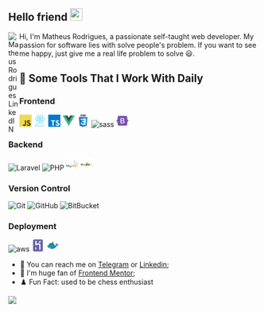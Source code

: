 ## Hello friend <img src="https://media.giphy.com/media/hvRJCLFzcasrR4ia7z/giphy.gif" width="25px" height="25px">

<a href="https://www.linkedin.com/in/matheus777/" target="_blank">
  <img align="left" alt="Matheus Rodrigues LinkedIN" width="22px" src="https://raw.githubusercontent.com/peterthehan/peterthehan/master/assets/linkedin.svg" />
</a>

Hi, I'm Matheus Rodrigues, a passionate self-taught web developer. My passion for software lies with solve people's problem. If you want to see me happy, just give me a real life problem to solve 😃.
<h2>🚀 Some Tools That I Work With Daily</h2>

<h3>Frontend</h3>
<p align="left">
<img src="https://raw.githubusercontent.com/devicons/devicon/master/icons/javascript/javascript-original.svg" alt="javascript" width="25" height="25" />
<img src="https://raw.githubusercontent.com/devicons/devicon/master/icons/react/react-original-wordmark.svg" alt="react" width="25" height="25" />
<img src="https://raw.githubusercontent.com/devicons/devicon/master/icons/typescript/typescript-original.svg" alt="typescript" width="25" height="25" />
<img src="https://raw.githubusercontent.com/devicons/devicon/master/icons/vuejs/vuejs-original.svg" alt="vue" width="25" height="25" />
<img src="https://raw.githubusercontent.com/devicons/devicon/master/icons/css3/css3-original-wordmark.svg" alt="css3" width="25" height="25" />
<img src="https://cdn.jsdelivr.net/gh/devicons/devicon/icons/sass/sass-original.svg" alt="sass" width="25" height="25" />
<img src="https://raw.githubusercontent.com/devicons/devicon/master/icons/bootstrap/bootstrap-plain.svg" alt="bootstrap" width="25" height="25" />
</p>

<h3>Backend</h3>
<p align="left">

<img src="https://cdn.jsdelivr.net/gh/devicons/devicon/icons/laravel/laravel-plain-wordmark.svg" alt="Laravel" width="25" height="25" />
<img src="https://raw.githubusercontent.com/jmnote/z-icons/master/svg/php.svg" alt="PHP" width="25" height="25" />
<img src="https://raw.githubusercontent.com/devicons/devicon/master/icons/mysql/mysql-original-wordmark.svg" alt="mysql" width="25" height="25" />
<img src="https://raw.githubusercontent.com/devicons/devicon/master/icons/nodejs/nodejs-original-wordmark.svg" alt="nodejs" width="25" height="25" />
</p>
          
<h3>Version Control</h3>
<p align="left">
<img src="https://raw.githubusercontent.com/jmnote/z-icons/master/svg/git.svg" alt="Git" width="25" height="25" />
<img src="https://raw.githubusercontent.com/jmnote/z-icons/master/svg/github.svg" alt="GitHub" width="25" height="25" />
<img src="https://cdn.jsdelivr.net/gh/devicons/devicon/icons/bitbucket/bitbucket-original.svg" alt="BitBucket" width="25" height="25" />
</p>
  
<h3>Deployment</h3>
<p align="left">
<img src="https://cdn.jsdelivr.net/gh/devicons/devicon/icons/amazonwebservices/amazonwebservices-original-wordmark.svg" alt="aws" width="25" height="25" />
<img src="https://raw.githubusercontent.com/devicons/devicon/master/icons/heroku/heroku-plain.svg" alt="heroku" width="25" height="25" />
<img src="https://raw.githubusercontent.com/devicons/devicon/master/icons/docker/docker-original.svg" alt="Docker" width="25" height="25" />
</p>


- 💼 You can reach me on <a href="https://t.me/matheus_rodrigues00">Telegram</a> or <a href="https://www.linkedin.com/in/matheus777/">Linkedin</a>;
- 👯 I'm huge fan of <a href="https://frontendmentor.io">Frontend Mentor</a>;
- ♟️ Fun Fact: used to be chess enthusiast

<img style="-webkit-user-select: none;margin: auto;background-color: hsl(0, 0%, 90%);transition: background-color 300ms;" src="https://camo.githubusercontent.com/2daa5a3f385c1ede09c109bb121875bb7738b99dffb43683bdf272ac5dd3dd0a/68747470733a2f2f6d65646961312e67697068792e636f6d2f6d656469612f31334867774773584630616947592f67697068792e676966">


